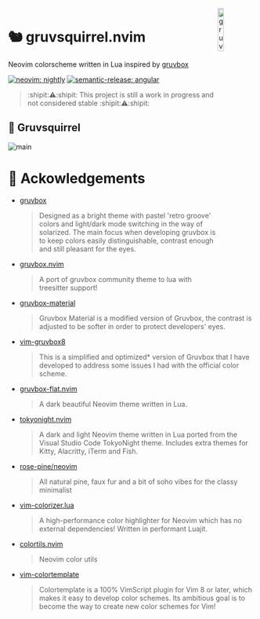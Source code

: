 <img src="https://user-images.githubusercontent.com/10135646/210930853-fc6e828a-d3fe-4a1c-83af-c24ec592b80b.png" alt="gruvsquirrel" style="width: 15%" align="right" />

# 🐿️ gruvsquirrel.nvim
Neovim colorscheme written in Lua inspired by [gruvbox](https://github.com/morhetz/gruvbox)

<!-- panvimdoc-ignore-start -->

[![neovim: nightly](https://img.shields.io/static/v1?style=for-the-badge&label=neovim&message=nightly&logo=neovim&labelColor=282828&logoColor=8faa80&color=414b32)](https://neovim.io/)
[![semantic-release: angular](https://img.shields.io/static/v1?style=for-the-badge&label=semantic-release&message=angular&logo=semantic-release&labelColor=282828&logoColor=d8869b&color=8f3f71)](https://github.com/semantic-release/semantic-release)

<!-- panvimdoc-ignore-end -->

>:shipit::warning::shipit: This project is still a work in progress and not considered stable :shipit::warning::shipit:

<!-- panvimdoc-ignore-start -->

## 🪩 Gruvsquirrel
![main](https://raw.githubusercontent.com/wiki/mikesmithgh/gruvsquirrel.nvim/images/main.png)

<!-- panvimdoc-ignore-end -->

# 🤝 Ackowledgements
- [gruvbox](https://github.com/morhetz/gruvbox) 
    > Designed as a bright theme with pastel 'retro groove' colors and light/dark mode switching in the way of solarized. The main focus when developing gruvbox is to keep colors easily distinguishable, contrast enough and still pleasant for the eyes.
- [gruvbox.nvim](https://github.com/ellisonleao/gruvbox.nvim) 
    > A port of gruvbox community theme to lua with treesitter support!
- [gruvbox-material](https://github.com/sainnhe/gruvbox-material)
    > Gruvbox Material is a modified version of Gruvbox, the contrast is adjusted to be softer in order to protect developers' eyes.
- [vim-gruvbox8](https://github.com/lifepillar/vim-gruvbox8)
    > This is a simplified and optimized* version of Gruvbox that I have developed to address some issues I had with the official color scheme.
- [gruvbox-flat.nvim](https://github.com/eddyekofo94/gruvbox-flat.nvim)
    > A dark beautiful Neovim theme written in Lua. 
- [tokyonight.nvim](https://github.com/folke/tokyonight.nvim)
    > A dark and light Neovim theme written in Lua ported from the Visual Studio Code TokyoNight theme. Includes extra themes for Kitty, Alacritty, iTerm and Fish.
- [rose-pine/neovim](https://github.com/rose-pine/neovim)
    > All natural pine, faux fur and a bit of soho vibes for the classy minimalist
- [vim-colorizer.lua](https://github.com/norcalli/nvim-colorizer.lua)
    > A high-performance color highlighter for Neovim which has no external dependencies! Written in performant Luajit.
- [colortils.nvim](https://github.com/nvim-colortils/colortils.nvim)
    > Neovim color utils
- [vim-colortemplate](https://github.com/lifepillar/vim-colortemplate)
    > Colortemplate is a 100% VimScript plugin for Vim 8 or later, which makes it easy to develop color schemes. Its ambitious goal is to become the way to create new color schemes for Vim!

